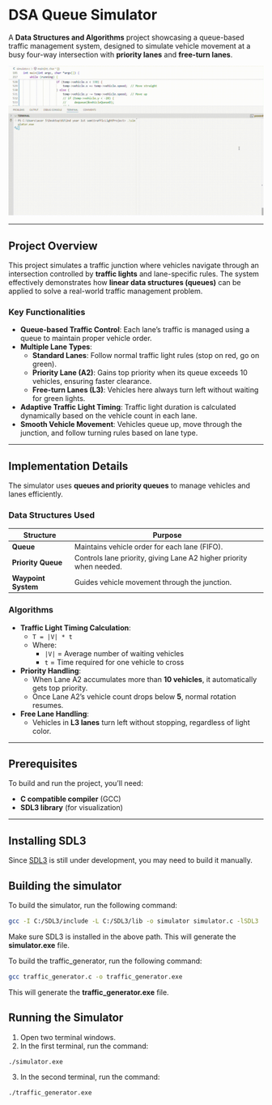 # DSA Queue Simulator

A **Data Structures and Algorithms** project showcasing a queue-based traffic management system, designed to simulate vehicle movement at a busy four-way intersection with **priority lanes** and **free-turn lanes**.

![Traffic Junction Simulator Demo](traffic-simulator.gif)

---

## Project Overview

This project simulates a traffic junction where vehicles navigate through an intersection controlled by **traffic lights** and lane-specific rules. The system effectively demonstrates how **linear data structures (queues)** can be applied to solve a real-world traffic management problem.

### Key Functionalities

- **Queue-based Traffic Control**: Each lane’s traffic is managed using a queue to maintain proper vehicle order.
- **Multiple Lane Types**:
    - **Standard Lanes**: Follow normal traffic light rules (stop on red, go on green).
    - **Priority Lane (A2)**: Gains top priority when its queue exceeds 10 vehicles, ensuring faster clearance.
    - **Free-turn Lanes (L3)**: Vehicles here always turn left without waiting for green lights.
- **Adaptive Traffic Light Timing**: Traffic light duration is calculated dynamically based on the vehicle count in each lane.
- **Smooth Vehicle Movement**: Vehicles queue up, move through the junction, and follow turning rules based on lane type.

---

## Implementation Details

The simulator uses **queues and priority queues** to manage vehicles and lanes efficiently.

### Data Structures Used

| Structure         | Purpose |
|------------------|---------|
| **Queue**        | Maintains vehicle order for each lane (FIFO). |
| **Priority Queue**| Controls lane priority, giving Lane A2 higher priority when needed. |
| **Waypoint System** | Guides vehicle movement through the junction. |

### Algorithms

- **Traffic Light Timing Calculation**:
    - `T = |V| * t`
    - Where:
        - `|V|` = Average number of waiting vehicles
        - `t` = Time required for one vehicle to cross
- **Priority Handling**:
    - When Lane A2 accumulates more than **10 vehicles**, it automatically gets top priority.
    - Once Lane A2’s vehicle count drops below **5**, normal rotation resumes.
- **Free Lane Handling**:
    - Vehicles in **L3 lanes** turn left without stopping, regardless of light color.

---

## Prerequisites

To build and run the project, you’ll need:

- **C compatible compiler** (GCC)
- **SDL3 library** (for visualization)

---

## Installing SDL3

Since [SDL3](https://wiki.libsdl.org/SDL3/FrontPage) is still under development, you may need to build it manually.

## Building the simulator

To build the simulator, run the following command:
```sh
gcc -I C:/SDL3/include -L C:/SDL3/lib -o simulator simulator.c -lSDL3
```
Make sure SDL3 is installed in the above path. This will generate the **simulator.exe** file.

To build the traffic_generator, run the following command:
```sh
gcc traffic_generator.c -o traffic_generator.exe
```
This will generate the **traffic_generator.exe** file.

## Running the Simulator

1. Open two terminal windows.
2. In the first terminal, run the command:
```sh
./simulator.exe
```
3. In the second terminal, run the command:
```sh
./traffic_generator.exe
```